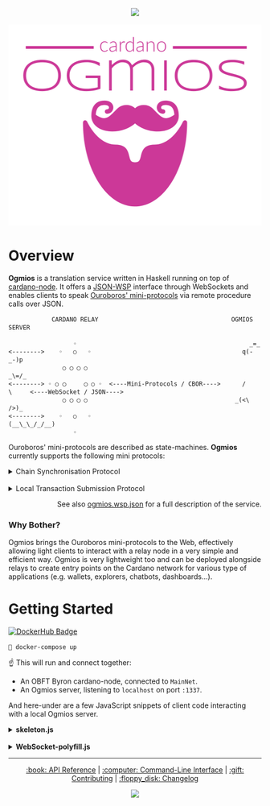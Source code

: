 <p align="center">
  <a href="https://app.circleci.com/pipelines/github/KtorZ/cardano-ogmios"><img src="https://img.shields.io/circleci/build/github/KtorZ/cardano-ogmios/master?color=%23cc3898&style=for-the-badge&token=544a094c627f593d00aa74b5a099e81b5cc6c66f" /></a>
</p>

<p align="center">
  <img src=".github/ogmios.png" height=400 alt="ogmios" />
</p>

# Overview

**Ogmios** is a translation service written in Haskell running on top of [cardano-node](https://github.com/input-output-hk/cardano-node/). It offers a [JSON-WSP](https://en.wikipedia.org/wiki/JSON-WSP) interface through WebSockets and enables clients to speak [Ouroboros' mini-protocols](https://hydra.iohk.io/build/1070091/download/1/network.pdf#chapter.3) via remote procedure calls over JSON.

```
            CARDANO RELAY                                     OGMIOS SERVER   
                                                                           
                  ◦                                                _=_       
<-------->    ◦   ○   ◦                                          q(-_-)p     
               ○ ◯ ◯ ○                                            _\=/_      
<--------> ◦ ○ ◯     ◯ ○ ◦  <----Mini-Protocols / CBOR---->      /     \     <----WebSocket / JSON---->
               ○ ◯ ◯ ○                                         _(<\   />)_   
<-------->    ◦   ○   ◦                                       (__\_\_/_/__)  
                  ◦
```

Ouroboros' mini-protocols are described as state-machines. **Ogmios** currently supports the following mini protocols:

<details>
  <summary>Chain Synchronisation Protocol</summary>

```
 *-----------*                                              | Clients wishing to synchronise blocks from
 | Intersect |◀══════════════════════════════╗              | the chain can use the Chain Sync protocol.
 *-----------*         FindIntersect         ║              | 
       │                                     ║              | The protocol is stateful, which means that
       │                                *---------*         | each connection between clients and ogmios
       │ Intersect.{Found,NotFound}     |         |         | has a state: a  cursor locating a point on
       └───────────────────────────────╼|         |         | the chain.
                                        |   Idle  |         | 
    ╔═══════════════════════════════════|         |         | Typically, a client will  start by looking
    ║            RequestNext            |         |⇦ START  | for an intersection  between its own local
    ║                                   *---------*         | chain and  the one from the  node / ogmios.
    ▼                                        ╿              |  
 *------*       Roll.{Backward,Forward}      │              | Then, it'll simply request the next action
 | Next |────────────────────────────────────┘              | to take: either rolling forward and adding
 *------*                                                   | new blocks, or rolling backward.
```
</details>

<br/>

<details>

  <summary>Local Transaction Submission Protocol</summary>

```
 *----------*                                                | Transaction submission is pretty simple &
 |   Busy   |◀══════════════════════════════╗                | works by submitting an already serialized 
 *----------*            SubmitTx           ║                | and signed UTxO transaction as one single
      │                                     ║                | message. 
      │                                *---------*           | 
      │                                |         |           | In case of  success, the server returns an
      │                                |         |           | empty  response. Otherwise, it  returns an
      │          SubmitTxResponse      |   Idle  |           | error  with some details  about what  went 
      └───────────────────────────────╼|         |           | wrong.
                                       |         |⇦ START    |
                                       *---------*           | Clients must thereby know how to construct
                                                             | valid transactions.
```
</details>

<p align="right">See also <a href="https://github.com/KtorZ/cardano-ogmios/blob/master/ogmios.wsp.json">ogmios.wsp.json</a> for a full description of the service.</p>

### Why Bother?

Ogmios brings the Ouroboros mini-protocols to the Web, effectively allowing light clients to interact with 
a relay node in a very simple and efficient way. Ogmios is very lightweight too and can be deployed alongside 
relays to create entry points on the Cardano network for various type of applications (e.g. wallets, explorers,
chatbots, dashboards...).

# Getting Started

[![DockerHub Badge](http://dockeri.co/image/ktorz/ogmios)](https://hub.docker.com/r/ktorz/ogmios/)

```
🐳 docker-compose up
```

:point_up: This will run and connect together:

- An OBFT Byron cardano-node, connected to `MainNet`.
- An Ogmios server, listening to `localhost` on port `:1337`.

And here-under are a few JavaScript snippets of client code interacting with a local Ogmios server.

<details>
  <summary><strong>skeleton.js</strong></summary>

  ```js
  const socket = new WebSocket("ws://127.0.0.1:1337");

  /* Alternatively, try this NOW via our hosted relay on AWS:
   *
   * const socket = new WebSocket("wss://ogmios.dev");
   *
   */

  const method = {
    FindIntersect: "FindIntersect",
    RequestNext: "RequestNext",
    SubmitTx: "SubmitTx"
  };

  socket.onopen = function (event) {
      socket.wsp(method.FindIntersect, { points: ["origin"] })
  };

  socket.onmessage = function (event) {
    let msg = JSON.parse(event.data);

    switch (msg.methodname) {
      case method.FindIntersect:
        // do something
      break;

      case method.RequestNext:
        // do something
      break;

      case method.SubmitTx: 
        // do something
      break;
    }

    socket.wsp(method.RequestNext);
  };

  // ---------------- See also `WebSocket-polyfill.js`
  ```
</details>

<br/>

<details>
  <summary><strong>WebSocket-polyfill.js</strong></summary>

```js
  /* A simple helper to facilitate JSON-WSP requests through a browser WebSocket. 
  */
  WebSocket.prototype.wsp = function wsp(methodname, args = {}, mirror = null) {
    this.send(JSON.stringify({
      type: "jsonwsp/request",
      version: "1.0",
      methodname,
      args,
      mirror
    }));
  }
```
</details>



<hr/>

<p align="center">
  <a href="https://ktorz.github.io/cardano-ogmios/api-reference">:book: API Reference</a> 
  |
  <a href="docs/COMMAND_LINE.md">:computer: Command-Line Interface</a>
  |
  <a href="CONTRIBUTING.md">:gift: Contributing</a>
  | 
  <a href="CHANGELOG.md">:floppy_disk: Changelog</a>
</p>

<p align="center">
  <a href="https://github.com/KtorZ/cardano-ogmios/blob/master/LICENSE"><img src="https://img.shields.io/github/license/KtorZ/cardano-ogmios.svg?style=for-the-badge"/></a>
</p>
